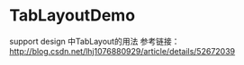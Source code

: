 # TabLayoutDemo
support design 中TabLayout的用法
参考链接：
http://blog.csdn.net/lhj1076880929/article/details/52672039
